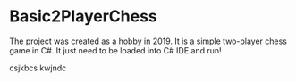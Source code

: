 # Basic2PlayerChess
The project was created as a hobby in 2019. It is a simple two-player chess game in C#. 
It just need to be loaded into C# IDE and run!

csjkbcs
kwjndc
